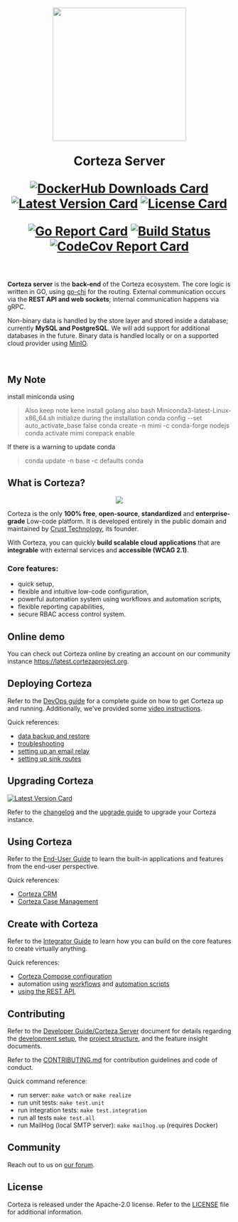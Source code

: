 <h1 align="center">
  <img width="300px" src=".github/assets/corteza_logo.svg" />
  <br />
  <p>Corteza Server</p>

  <div align="center">

  [![DockerHub Downloads Card](https://img.shields.io/docker/pulls/cortezaproject/corteza-server)](https://img.shields.io/docker/pulls/cortezaproject/corteza-server)
  [![Latest Version Card](https://img.shields.io/github/v/tag/cortezaproject/corteza-server?label=stable%20version)](https://img.shields.io/github/v/tag/cortezaproject/corteza-server?label=stable%20version)
  [![License Card](https://img.shields.io/github/license/cortezaproject/corteza-server)](https://img.shields.io/github/license/cortezaproject/corteza-server)

  [![Go Report Card](https://goreportcard.com/badge/github.com/cortezaproject/corteza-server)](https://goreportcard.com/report/github.com/cortezaproject/corteza-server)
  [![Build Status](https://drone.crust.tech/api/badges/cortezaproject/corteza/status.svg)](https://drone.crust.tech/cortezaproject/corteza)
  [![CodeCov Report Card](https://img.shields.io/codecov/c/github/cortezaproject/corteza-server)](https://img.shields.io/codecov/c/github/cortezaproject/corteza-server)

  </div>
</h1>

<br />

**Corteza server** is the **back-end** of the Corteza ecosystem.
The core logic is written in GO, using [go-chi](https://pkg.go.dev/github.com/go-chi/chi@v3.3.4+incompatible?utm_source=gopls) for the routing.
External communication occurs via the **REST API and web sockets**; internal communication happens via gRPC.

Non-binary data is handled by the store layer and stored inside a database; currently **MySQL and PostgreSQL**.
We will add support for additional databases in the future.
Binary data is handled locally or on a supported cloud provider using [MinIO](https://min.io/).

<br />

## My Note
install miniconda using
> Also keep note kene install golang also
> bash Miniconda3-latest-Linux-x86_64.sh
> initialize during the installation
> conda config --set auto_activate_base false
> conda create -n mimi -c conda-forge nodejs
> conda activate mimi
> corepack enable



If there is a warning to update conda
> conda update -n base -c defaults conda



## What is Corteza?

<div align="center">
  <img style="max-height: 350px;" src=".github/assets/corteza_dashboard.png" />
</div>

Corteza is the only **100% free**, **open-source**, **standardized** and **enterprise-grade** Low-code platform.
It is developed entirely in the public domain and maintained by [Crust Technology](https://www.crust.tech/), its founder.

With Corteza, you can quickly **build scalable cloud applications** that are **integrable** with external services and **accessible (WCAG 2.1)**.

### Core features:

* quick setup,
* flexible and intuitive low-code configuration,
* powerful automation system using workflows and automation scripts,
* flexible reporting capabilities,
* secure RBAC access control system.

## Online demo

You can check out Corteza online by creating an account on our community instance https://latest.cortezaproject.org.

## Deploying Corteza

Refer to the [DevOps guide](https://docs.cortezaproject.org/corteza-docs/2022.3/devops-guide/index.html) for a complete guide on how to get Corteza up and running.
Additionally, we've provided some [video instructions](https://forum.cortezaproject.org/t/videos-on-how-to-set-up-corteza/91).

Quick references:

* [data backup and restore](https://docs.cortezaproject.org/corteza-docs/2022.3/devops-guide/maintenance/backups.html)
* [troubleshooting](https://docs.cortezaproject.org/corteza-docs/2022.3/devops-guide/troubleshooting/index.html)
* [setting up an email relay](https://docs.cortezaproject.org/corteza-docs/2022.3/devops-guide/email-relay.html)
* [setting up sink routes](https://docs.cortezaproject.org/corteza-docs/2022.3/devops-guide/sink-route.html)

## Upgrading Corteza

[![Latest Version Card](https://img.shields.io/github/v/tag/cortezaproject/corteza-server?label=latest%20stable%20version)](https://img.shields.io/github/v/tag/cortezaproject/corteza-server?label=latest%20stable%20version)

Refer to the [changelog](https://docs.cortezaproject.org/corteza-docs/2022.3/changelog/index.html) and the [upgrade guide](https://docs.cortezaproject.org/corteza-docs/2022.3/devops-guide/upgrade/index.html) to upgrade your Corteza instance.

## Using Corteza

Refer to the [End-User Guide](https://docs.cortezaproject.org/corteza-docs/2022.3/end-user-guide/index.html) to learn the built-in applications and features from the end-user perspective.

Quick references:

* [Corteza CRM](https://docs.cortezaproject.org/corteza-docs/2022.3/end-user-guide/crm/index.html)
* [Corteza Case Management](https://docs.cortezaproject.org/corteza-docs/2022.3/end-user-guide/case-management/index.html)

## Create with Corteza

Refer to the [Integrator Guide](https://docs.cortezaproject.org/corteza-docs/2022.3/integrator-guide/index.html) to learn how you can build on the core features to create virtually anything.

Quick references:

* [Corteza Compose configuration](https://docs.cortezaproject.org/corteza-docs/2022.3/integrator-guide/compose-configuration/index.html)
* automation using [workflows](https://docs.cortezaproject.org/corteza-docs/2022.3/integrator-guide/automation/workflows/index.html) and [automation scripts](https://docs.cortezaproject.org/corteza-docs/2022.3/integrator-guide/automation/automation-scripts/index.html)
* [using the REST API](https://docs.cortezaproject.org/corteza-docs/2022.3/integrator-guide/accessing-corteza/index.html),

## Contributing

Refer to the [Developer Guide/Corteza Server](https://docs.cortezaproject.org/corteza-docs/2022.3/developer-guide/corteza-server/index.html) document for details regarding the [development setup](https://docs.cortezaproject.org/corteza-docs/2022.3/developer-guide/corteza-server/index.html#_development_setup), the [project structure](https://docs.cortezaproject.org/corteza-docs/2022.3/developer-guide/corteza-server/structure.html), and the feature insight documents.

Refer to the [CONTRIBUTING.md](CONTRIBUTING.md) for contribution guidelines and code of conduct.

Quick command reference:

* run server: `make watch` or `make realize`
* run unit tests: `make test.unit`
* run integration tests: `make test.integration`
* run all tests `make test.all`
* run MailHog (local SMTP server): `make mailhog.up` (requires Docker)

## Community

Reach out to us on [our forum](https://forum.cortezaproject.org/).

## License

Corteza is released under the Apache-2.0 license.
Refer to the [LICENSE](LICENSE) file for additional information.
